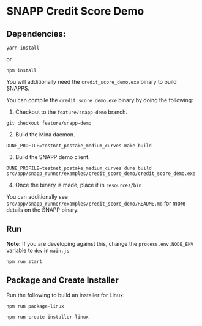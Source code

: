 # SNAPP Credit Score Demo

## Dependencies:

```
yarn install
```

or

```
npm install
```

You will additionally need the `credit_score_demo.exe` binary to build SNAPPS.

You can compile the `credit_score_demo.exe` binary by doing the following:

1. Checkout to the `feature/snapp-demo` branch.

```
git checkout feature/snapp-demo
```

2. Build the Mina daemon.

```
DUNE_PROFILE=testnet_postake_medium_curves make build
```

3.  Build the SNAPP demo client.

```
DUNE_PROFILE=testnet_postake_medium_curves dune build src/app/snapp_runner/examples/credit_score_demo/credit_score_demo.exe
```

4.  Once the binary is made, place it in `resources/bin`

You can additionally see `src/app/snapp_runner/examples/credit_score_demo/README.md` for more details on the SNAPP binary.

## Run

**Note:** If you are developing against this, change the `process.env.NODE_ENV` variable to `dev` in `main.js`.

```
npm run start
```

## Package and Create Installer

Run the following to build an installer for Linux:

```
npm run package-linux
```

```
npm run create-installer-linux
```
